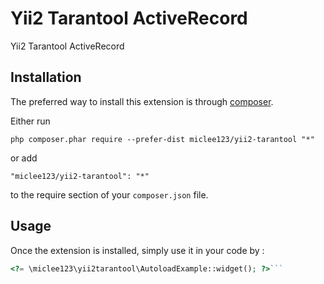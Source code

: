 Yii2 Tarantool ActiveRecord
===========================
Yii2 Tarantool ActiveRecord

Installation
------------

The preferred way to install this extension is through [composer](http://getcomposer.org/download/).

Either run

```
php composer.phar require --prefer-dist miclee123/yii2-tarantool "*"
```

or add

```
"miclee123/yii2-tarantool": "*"
```

to the require section of your `composer.json` file.


Usage
-----

Once the extension is installed, simply use it in your code by  :

```php
<?= \miclee123\yii2tarantool\AutoloadExample::widget(); ?>```